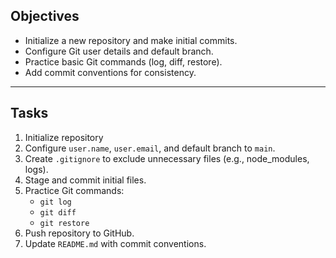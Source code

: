 
## Objectives
- Initialize a new repository and make initial commits.
- Configure Git user details and default branch.
- Practice basic Git commands (log, diff, restore).
- Add commit conventions for consistency.

---

## Tasks
1. Initialize repository
2. Configure `user.name`, `user.email`, and default branch to `main`.
3. Create `.gitignore` to exclude unnecessary files (e.g., node_modules, logs).
4. Stage and commit initial files.
5. Practice Git commands:
   - `git log`
   - `git diff`
   - `git restore`
6. Push repository to GitHub.
7. Update `README.md` with commit conventions.

